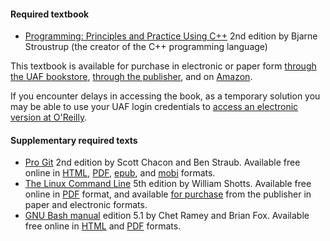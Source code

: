 #### Required textbook

* [Programming: Principles and Practice Using C++](https://www.stroustrup.com/programming.html) 2nd edition by Bjarne Stroustrup (the creator of the C++ programming language)

This textbook is available for purchase in electronic or paper form [through the UAF bookstore](https://www.bkstr.com/alaskafairbanksstore/shop/textbooks-and-course-materials), [through the publisher](https://www.informit.com/store/programming-principles-and-practice-using-c-plus-plus-9780321992789), and on [Amazon](https://www.amazon.com/Programming-Principles-Practice-Using-C-ebook-dp-B00KPTEH8C/dp/B00KPTEH8C).

If you encounter delays in accessing the book, as a temporary solution you may be able to use your UAF login credentials to [access an electronic version at O'Reilly](https://www.oreilly.com/library/view/programming-principles-and/9780133796759/).

#### Supplementary required texts

* [ Pro Git](https://git-scm.com/book/en/v2) 2nd edition by Scott Chacon and Ben Straub. Available free online in [HTML](https://git-scm.com/book/en/v2), [PDF](https://github.com/progit/progit2/releases/download/2.1.353/progit.pdf), [epub](https://github.com/progit/progit2/releases/download/2.1.353/progit.epub), and [mobi](https://github.com/progit/progit2/releases/download/2.1.353/progit.mobi) formats.
* [The Linux Command Line](https://linuxcommand.org/tlcl.php) 5th edition by William Shotts. Available free online in [PDF](https://sourceforge.net/projects/linuxcommand/files/TLCL/19.01/TLCL-19.01.pdf/download) format, and available [for purchase](https://nostarch.com/tlcl2) from the publisher in paper and electronic formats.
* [GNU Bash manual](https://www.gnu.org/software/bash/manual/) edition 5.1 by Chet Ramey and Brian Fox. Available free online in [HTML](https://www.gnu.org/software/bash/manual/bash.html) and [PDF](https://www.gnu.org/software/bash/manual/bash.pdf) formats.
